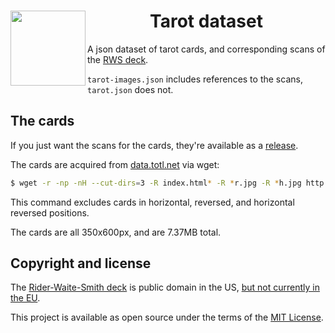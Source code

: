 <center>
<img align="left" src="/unsmell/tarot-json/raw/master/cards/m00.jpg" height="120">
<h1>Tarot dataset</h1>
</center>

A json dataset of tarot cards, and corresponding scans of the [RWS deck][0].

`tarot-images.json` includes references to the scans, `tarot.json` does not.

## The cards
If you just want the scans for the cards, they're available as a [release][2].

The cards are acquired from [data.totl.net](http://data.totl.net/) via wget:
```sh
$ wget -r -np -nH --cut-dirs=3 -R index.html* -R *r.jpg -R *h.jpg http://data.totl.net/tarot-rwcs-images/
```
This command excludes cards in horizontal, reversed, and horizontal reversed positions.

The cards are all 350x600px, and are 7.37MB total.

## Copyright and license
The [Rider-Waite-Smith deck][0] is public domain in the US, [but not currently in the EU][1].

This project is available as open source under the terms of the [MIT License][MIT].

[0]: https://en.wikipedia.org/wiki/Rider-Waite_tarot_deck
[1]: https://en.wikipedia.org/wiki/Rider-Waite_tarot_deck#Copyright_status
[2]: https://github.com/unsmell/tarot-json/releases/tag/v0
[MIT]: http://opensource.org/licenses/MIT

